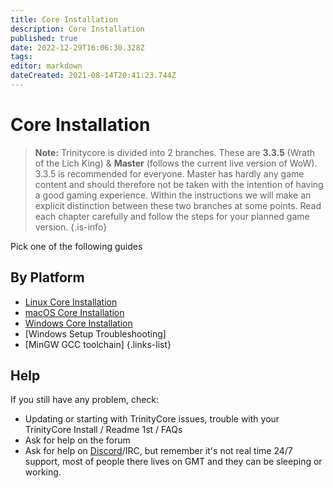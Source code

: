 ```yaml
---
title: Core Installation
description: Core Installation
published: true
date: 2022-12-29T16:06:30.328Z
tags: 
editor: markdown
dateCreated: 2021-08-14T20:41:23.744Z
---
```


# Core Installation

> **Note:** 
> Trinitycore is divided into 2 branches. These are **3.3.5** (Wrath of the Lich King) & **Master** (follows the current live version of WoW). 
> 3.3.5 is recommended for everyone. 
> Master has hardly any game content and should therefore not be taken with the intention of having a good gaming experience.
> Within the instructions we will make an explicit distinction between these two branches at some points.
> Read each chapter carefully and follow the steps for your planned game version.
{.is-info}


Pick one of the following guides

## By Platform
- [Linux Core Installation](linux-core-installation)
- [macOS Core Installation](macOS-core-installation)
- [Windows Core Installation](windows-core-installation)
- [Windows Setup Troubleshooting]
- [MinGW GCC toolchain]
{.links-list}

## Help

If you still have any problem, check:

- Updating or starting with TrinityCore issues, trouble with your TrinityCore Install / Readme 1st / FAQs
- Ask for help on the forum
- Ask for help on [Discord](https://discord.com/invite/FrWA3F9K?utm_source=Discord%20Widget&utm_medium=Connect)/IRC, but remember it's not real time 24/7 support, most of people there lives on GMT and they can be sleeping or working.